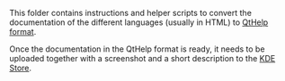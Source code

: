This folder contains instructions and helper scripts to convert the documentation of the different languages (usually in HTML) to [QtHelp format](https://doc.qt.io/qt-6/qthelp-framework.html).

Once the documentation in the QtHelp format is ready, it needs to be uploaded together with a screenshot and a short description to the [KDE Store](https://store.kde.org/browse?cat=650&ord=latest).
